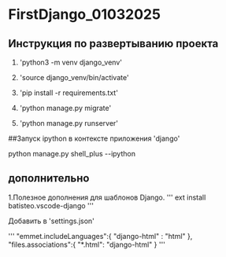 # FirstDjango_01032025

## Инструкция по развертыванию проекта 

1. 'python3 -m venv django_venv'

2. 'source django_venv/bin/activate'

3. 'pip install -r requirements.txt'

4. 'python manage.py migrate'

5. 'python manage.py runserver'

##Запуск ipython  в контексте приложения 'django'

python manage.py shell_plus --ipython


## дополнительно
1.Полезное дополнения для шаблонов Django.
'''
ext install batisteo.vscode-django
'''

Добавить в 'settings.json'

'''
"emmet.includeLanguages":{
    "django-html" : "html"
    },
"files.associations":{
        "*.html": "django-html"
    }
'''